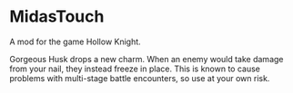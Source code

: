 # MidasTouch

A mod for the game Hollow Knight.

Gorgeous Husk drops a new charm. When an enemy would take damage from your nail, they instead freeze in place. This is known to cause problems with multi-stage battle encounters, so use at your own risk.